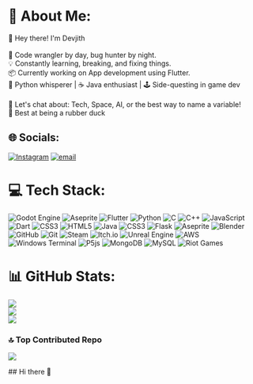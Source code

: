 # 💫 About Me:
👋 Hey there! I'm Devjith<br><br>🚀 Code wrangler by day, bug hunter by night.<br>💡 Constantly learning, breaking, and fixing things.<br>📦 Currently working on App development using Flutter. <br>🐍 Python whisperer | ☕ Java enthusiast | 🕹️ Side-questing in game dev<br><br>💬 Let's chat about: Tech, Space, AI, or the best way to name a variable!<br>🐥 Best at being a rubber duck


## 🌐 Socials:
[![Instagram](https://img.shields.io/badge/Instagram-%23E4405F.svg?logo=Instagram&logoColor=white)](https://instagram.com/devjith11feb) [![email](https://img.shields.io/badge/Email-D14836?logo=gmail&logoColor=white)](mailto:devjithkurup@gmail.com) 

# 💻 Tech Stack:
![Godot Engine](https://img.shields.io/badge/GODOT-%23FFFFFF.svg?style=flat-square&logo=godot-engine) ![Aseprite](https://img.shields.io/badge/Aseprite-FFFFFF?style=flat-square&logo=Aseprite&logoColor=#7D929E) ![Flutter](https://img.shields.io/badge/Flutter-%2302569B.svg?style=flat-square&logo=Flutter&logoColor=white) ![Python](https://img.shields.io/badge/python-3670A0?style=flat-square&logo=python&logoColor=ffdd54) ![C](https://img.shields.io/badge/c-%2300599C.svg?style=flat-square&logo=c&logoColor=white) ![C++](https://img.shields.io/badge/c++-%2300599C.svg?style=flat-square&logo=c%2B%2B&logoColor=white) ![JavaScript](https://img.shields.io/badge/javascript-%23323330.svg?style=flat-square&logo=javascript&logoColor=%23F7DF1E) ![Dart](https://img.shields.io/badge/dart-%230175C2.svg?style=flat-square&logo=dart&logoColor=white) ![CSS3](https://img.shields.io/badge/css3-%231572B6.svg?style=flat-square&logo=css3&logoColor=white) ![HTML5](https://img.shields.io/badge/html5-%23E34F26.svg?style=flat-square&logo=html5&logoColor=white) ![Java](https://img.shields.io/badge/java-%23ED8B00.svg?style=flat-square&logo=openjdk&logoColor=white) ![CSS3](https://img.shields.io/badge/css3-%231572B6.svg?style=flat-square&logo=css3&logoColor=white) ![Flask](https://img.shields.io/badge/flask-%23000.svg?style=flat-square&logo=flask&logoColor=white) ![Aseprite](https://img.shields.io/badge/Aseprite-FFFFFF?style=flat-square&logo=Aseprite&logoColor=#7D929E) ![Blender](https://img.shields.io/badge/blender-%23F5792A.svg?style=flat-square&logo=blender&logoColor=white) ![GitHub](https://img.shields.io/badge/github-%23121011.svg?style=flat-square&logo=github&logoColor=white) ![Git](https://img.shields.io/badge/git-%23F05033.svg?style=flat-square&logo=git&logoColor=white) ![Steam](https://img.shields.io/badge/steam-%23000000.svg?style=flat-square&logo=steam&logoColor=white) ![Itch.io](https://img.shields.io/badge/Itch-%23FF0B34.svg?style=flat-square&logo=Itch.io&logoColor=white) ![Unreal Engine](https://img.shields.io/badge/unrealengine-%23313131.svg?style=flat-square&logo=unrealengine&logoColor=white) ![AWS](https://img.shields.io/badge/AWS-%23FF9900.svg?style=flat-square&logo=amazon-aws&logoColor=white) ![Windows Terminal](https://img.shields.io/badge/Windows%20Terminal-%234D4D4D.svg?style=flat-square&logo=windows-terminal&logoColor=white) ![P5js](https://img.shields.io/badge/p5.js-ED225D?style=flat-square&logo=p5.js&logoColor=FFFFFF) ![MongoDB](https://img.shields.io/badge/MongoDB-%234ea94b.svg?style=flat-square&logo=mongodb&logoColor=white) ![MySQL](https://img.shields.io/badge/mysql-4479A1.svg?style=flat-square&logo=mysql&logoColor=white) ![Riot Games](https://img.shields.io/badge/riotgames-D32936.svg?style=flat-square&logo=riotgames&logoColor=white)
# 📊 GitHub Stats:
![](https://github-readme-stats.vercel.app/api?username=Devjith-Kurup&theme=tokyonight&hide_border=true&include_all_commits=true&count_private=false)<br/>
![](https://github-readme-streak-stats.herokuapp.com/?user=Devjith-Kurup&theme=tokyonight&hide_border=true)<br/>
![](https://github-readme-stats.vercel.app/api/top-langs/?username=Devjith-Kurup&theme=tokyonight&hide_border=true&include_all_commits=true&count_private=false&layout=compact)

### 🔝 Top Contributed Repo
![](https://github-contributor-stats.vercel.app/api?username=Devjith-Kurup&limit=5&theme=tokyonight&combine_all_yearly_contributions=true)

<!-- Proudly created with GPRM ( https://gprm.itsvg.in ) -->## Hi there 👋

<!--
**Devjith-Kurup/Devjith-Kurup** is a ✨ _special_ ✨ repository because its `README.md` (this file) appears on your GitHub profile.

Here are some ideas to get you started:

- 🔭 I’m currently working on ...
- 🌱 I’m currently learning ...
- 👯 I’m looking to collaborate on ...
- 🤔 I’m looking for help with ...
- 💬 Ask me about ...
- 📫 How to reach me: ...
- 😄 Pronouns: ...
- ⚡ Fun fact: ...
-->
